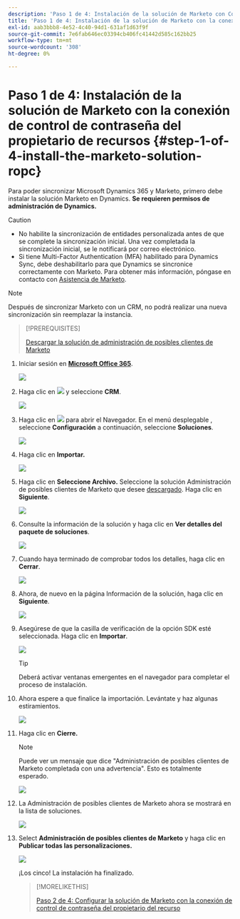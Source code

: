 ```yaml
---
description: 'Paso 1 de 4: Instalación de la solución de Marketo con Conexión de control de contraseña del propietario de los recursos - Documentos de Marketo: Documentación del producto'
title: 'Paso 1 de 4: Instalación de la solución de Marketo con la conexión de control de contraseña del propietario del recurso'
exl-id: aab3bbb8-4e52-4c40-94d1-631af1d63f9f
source-git-commit: 7e6fab646ec03394cb406fc41442d585c162bb25
workflow-type: tm+mt
source-wordcount: '308'
ht-degree: 0%

---
```


# Paso 1 de 4: Instalación de la solución de Marketo con la conexión de control de contraseña del propietario de recursos {#step-1-of-4-install-the-marketo-solution-ropc}

Para poder sincronizar Microsoft Dynamics 365 y Marketo, primero debe instalar la solución Marketo en Dynamics. **Se requieren permisos de administración de Dynamics.**

>[!CAUTION]
>
>* No habilite la sincronización de entidades personalizada antes de que se complete la sincronización inicial. Una vez completada la sincronización inicial, se le notificará por correo electrónico.
>* Si tiene Multi-Factor Authentication (MFA) habilitado para Dynamics Sync, debe deshabilitarlo para que Dynamics se sincronice correctamente con Marketo. Para obtener más información, póngase en contacto con [Asistencia de Marketo](https://nation.marketo.com/t5/Support/ct-p/Support).


>[!NOTE]
>
>Después de sincronizar Marketo con un CRM, no podrá realizar una nueva sincronización sin reemplazar la instancia.

>[!PREREQUISITES]
>
>[Descargar la solución de administración de posibles clientes de Marketo](/help/marketo/product-docs/crm-sync/microsoft-dynamics-sync/sync-setup/download-the-marketo-lead-management-solution.md)

1. Iniciar sesión en **[Microsoft Office 365](https://login.microsoftonline.com/)**.

   ![](assets/image2015-3-16-15-3a58-3a55.png)

1. Haga clic en ![](assets/image2015-3-16-16-3a1-3a13.png) y seleccione **CRM**.

   ![](assets/image2015-3-16-16-3a0-3a10.png)

1. Haga clic en ![](assets/image2015-5-13-10-3a5-3a8.png) para abrir el Navegador. En el menú desplegable , seleccione **Configuración** a continuación, seleccione **Soluciones**.

   ![](assets/image2015-5-13-10-3a4-3a1.png)

1. Haga clic en **Importar.**

   ![](assets/image2015-3-19-8-3a34-3a8.png)

1. Haga clic en **Seleccione Archivo.** Seleccione la solución Administración de posibles clientes de Marketo que desee [descargado](/help/marketo/product-docs/crm-sync/microsoft-dynamics-sync/sync-setup/download-the-marketo-lead-management-solution.md). Haga clic en **Siguiente**.

   ![](assets/image2015-10-9-14-3a44-3a14.png)

1. Consulte la información de la solución y haga clic en **Ver detalles del paquete de soluciones**.

   ![](assets/image2015-10-9-15-3a4-3a16.png)

1. Cuando haya terminado de comprobar todos los detalles, haga clic en **Cerrar**.

   ![](assets/image2015-10-9-14-3a57-3a3.png)

1. Ahora, de nuevo en la página Información de la solución, haga clic en **Siguiente**.

   ![](assets/image2015-10-9-14-3a59-3a24.png)

1. Asegúrese de que la casilla de verificación de la opción SDK esté seleccionada. Haga clic en **Importar**.

   ![](assets/image2015-10-9-15-3a7-3a12.png)

   >[!TIP]
   >
   >Deberá activar ventanas emergentes en el navegador para completar el proceso de instalación.

1. Ahora espere a que finalice la importación. Levántate y haz algunas estiramientos.

   ![](assets/image2015-3-11-11-3a34-3a9.png)

1. Haga clic en **Cierre.**

   >[!NOTE]
   >
   >Puede ver un mensaje que dice &quot;Administración de posibles clientes de Marketo completada con una advertencia&quot;. Esto es totalmente esperado.

   ![](assets/image2015-3-13-9-3a54-3a39.png)

1. La Administración de posibles clientes de Marketo ahora se mostrará en la lista de soluciones.

   ![](assets/image2015-3-19-8-3a40-3a38.png)

1. Select **Administración de posibles clientes de Marketo** y haga clic en **Publicar todas las personalizaciones.**

   ![](assets/image2015-3-19-8-3a41-3a21.png)

   ¡Los cinco! La instalación ha finalizado.

   >[!MORELIKETHIS]
   >
   >[Paso 2 de 4: Configurar la solución de Marketo con la conexión de control de contraseña del propietario del recurso](/help/marketo/product-docs/crm-sync/microsoft-dynamics-sync/sync-setup/microsoft-dynamics-365-with-ropc-connection/step-2-of-4-set-up.md)
